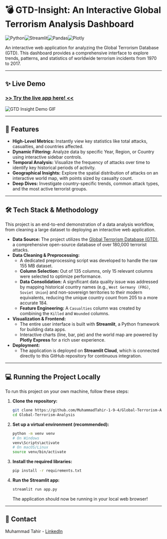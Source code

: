 # 💣 GTD-Insight: An Interactive Global Terrorism Analysis Dashboard

![Python](https://img.shields.io/badge/Python-3.13-3776AB?style=for-the-badge&logo=python&logoColor=white)![Streamlit](https://img.shields.io/badge/Streamlit-1.48-FF4B4B?style=for-the-badge&logo=streamlit&logoColor=white)![Pandas](https://img.shields.io/badge/Pandas-2.3-150458?style=for-the-badge&logo=pandas&logoColor=white)![Plotly](https://img.shields.io/badge/Plotly-6.32-3F4F75?style=for-the-badge&logo=plotly&logoColor=white)

An interactive web application for analyzing the Global Terrorism Database (GTD). This dashboard provides a comprehensive interface to explore trends, patterns, and statistics of worldwide terrorism incidents from 1970 to 2017.

---

## ✨ Live Demo

### [**>> Try the live app here! <<**](https://global-terrorism-analysis.streamlit.app/)


![GTD Insight Demo GIF](demo.gif)

---

## 🚀 Features

- **High-Level Metrics:** Instantly view key statistics like total attacks, casualties, and countries affected.
- **Dynamic Filtering:** Analyze data by specific Year, Region, or Country using interactive sidebar controls.
- **Temporal Analysis:** Visualize the frequency of attacks over time to identify key historical periods of activity.
- **Geographical Insights:** Explore the spatial distribution of attacks on an interactive world map, with points sized by casualty count.
- **Deep Dives:** Investigate country-specific trends, common attack types, and the most active terrorist groups.

---

## 🛠️ Tech Stack & Methodology

This project is an end-to-end demonstration of a data analysis workflow, from cleaning a large dataset to deploying an interactive web application.

- **Data Source:** The project utilizes the [Global Terrorism Database (GTD)](https://www.kaggle.com/datasets/START-UMD/gtd), a comprehensive open-source database of over 180,000 terrorist attacks.
- **Data Cleaning & Preprocessing:**
  - A dedicated preprocessing script was developed to handle the raw 155 MB dataset.
  - **Column Selection:** Out of 135 columns, only 15 relevant columns were selected to optimize performance.
  - **Data Consolidation:** A significant data quality issue was addressed by mapping historical country names (e.g., `West Germany (FRG)`, `Soviet Union`) and non-sovereign territories to their modern equivalents, reducing the unique country count from 205 to a more accurate 184.
  - **Feature Engineering:** A `Casualties` column was created by combining the `Killed` and `Wounded` columns.
- **Visualization & Frontend:**
  - The entire user interface is built with **Streamlit**, a Python framework for building data apps.
  - Interactive charts (line, bar, pie) and the world map are powered by **Plotly Express** for a rich user experience.
- **Deployment:**
  - The application is deployed on **Streamlit Cloud**, which is connected directly to this GitHub repository for continuous integration.

---

## 💻 Running the Project Locally

To run this project on your own machine, follow these steps:

1.  **Clone the repository:**
    ```bash
    git clone https://github.com/MuhammadTahir-1-9-4/Global-Terrorism-Analysis.git
    cd Global-Terrorism-Analysis
    ```

2.  **Set up a virtual environment (recommended):**
    ```bash
    python -m venv venv
    # On Windows
    venv\Scripts\activate
    # On macOS/Linux
    source venv/bin/activate
    ```

3.  **Install the required libraries:**
    ```bash
    pip install -r requirements.txt
    ```

4.  **Run the Streamlit app:**
    ```bash
    streamlit run app.py
    ```
    The application should now be running in your local web browser!

---

## 👤 Contact

Muhammad Tahir - [LinkedIn](https://www.linkedin.com/in/muhammad-tahir-data/)